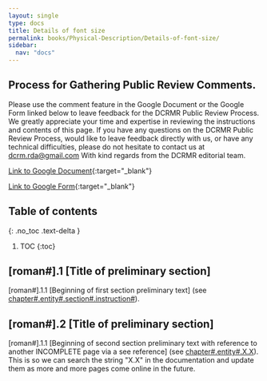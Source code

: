 ```yaml
---
layout: single
type: docs
title: Details of font size
permalink: books/Physical-Description/Details-of-font-size/
sidebar:
  nav: "docs"
---
```


## Process for Gathering Public Review Comments.
Please use the comment feature in the Google Document or the Google Form linked below to leave feedback for the DCRMR Public Review Process.  We greatly appreciate your time and expertise in reviewing the instructions and contents of this page.  If you have any questions on the DCRMR Public Review Process, would like to leave feedback directly with us, or have any technical difficulties, please do not hesitate to contact us at dcrm.rda@gmail.com  With kind regards from the DCRMR editorial team.

[Link to Google Document](https://docs.google.com/document/d/1wh4-Q_cbDkBxxTrU-E5Pa-YFSg28U0J4i2wIB4l-K5Y/edit#){:target="_blank"}

[Link to Google Form](https://docs.google.com/forms/d/e/1FAIpQLSdNtJkbY1mngdTcvCoB7zZcpaIuuKHvlbyiidP-QunDy14VcQ/viewform){:target="_blank"}

## Table of contents
{: .no_toc .text-delta }

1. TOC
{:toc}


## [roman#].1 [Title of preliminary section]

<a name="[roman#].1.1">[roman#].1.1</a> [Beginning of first section preliminary text] (see [chapter#.entity#.section#.instruction#](/DCRMR/books/chapter-name/Name-of-entity-featured-on-the-page/#chapter#.entity#.section#.instruction#)).

## [roman#].2 [Title of preliminary section]

<a name="[roman#].2.1">[roman#].1.1</a> [Beginning of second section preliminary text with reference to another INCOMPLETE page via a see reference] (see [chapter#.entity#.X.X](/DCRMR/books/chapter-name/Name-of-entity-featured-on-the-page/#chapter#.entity#.X.X)). This is so we can search the string "X.X" in the documentation and update them as more and more pages come online in the future.

